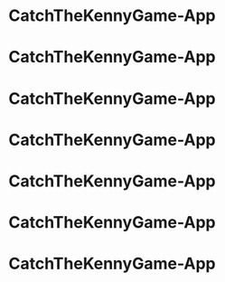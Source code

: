 # CatchTheKennyGame-App
# CatchTheKennyGame-App
# CatchTheKennyGame-App
# CatchTheKennyGame-App
# CatchTheKennyGame-App
# CatchTheKennyGame-App
# CatchTheKennyGame-App

